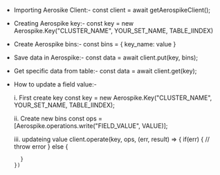 <!-- @format -->

- Importing Aerosike Client:-
  const client = await getAerospikeClient();

- Creating Aerospike key:-
  const key = new Aerospike.Key("CLUSTER_NAME", YOUR_SET_NAME, TABLE_IINDEX)

* Create Aerospike bins:-
  const bins = {
  key_name: value
  }

* Save data in Aerospike:-
  const data = await client.put(key, bins);

* Get specific data from table:-
  const data = await client.get(key);

* How to update a field value:-

  i. First create key
  const key = new Aerospike.Key("CLUSTER_NAME", YOUR_SET_NAME, TABLE_IINDEX);

  ii. Create new bins
  const ops = [Aerospike.operations.write("FIELD_VALUE", VALUE)];

  iii. updateing value
  client.operate(key, ops, (err, result) => {
  if(err) {
  // throw error
  } else {

        }
      })
